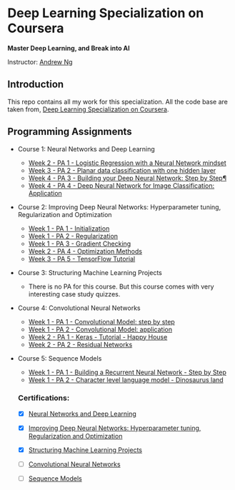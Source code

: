# Deep Learning Specialization on Coursera

**Master Deep Learning, and Break into AI**

Instructor: [Andrew Ng](http://www.andrewng.org/)

## Introduction

This repo contains all my work for this specialization. All the code base are taken from, [Deep Learning Specialization on Coursera](https://www.coursera.org/specializations/deep-learning).



## Programming Assignments

- Course 1: Neural Networks and Deep Learning

  - [Week 2 - PA 1 - Logistic Regression with a Neural Network mindset](https://github.com/arpitj07/Coursera-Deep-Learning-Specialisation/blob/master/Neural%20Network%20and%20Deep%20Learning/Week%202/Logistic%2BRegression%2Bwith%2Ba%2BNeural%2BNetwork%2Bmindset%2Bv5.ipynb)
  - [Week 3 - PA 2 - Planar data classification with one hidden layer](https://github.com/arpitj07/Coursera-Deep-Learning-Specialisation/blob/master/Neural%20Network%20and%20Deep%20Learning/Week%203/Planar%20data%20classification%20with%20one%20hidden%20layer%20v5.ipynb)
  - [Week 4 - PA 3 - Building your Deep Neural Network: Step by Step¶](https://github.com/arpitj07/Coursera-Deep-Learning-Specialisation/blob/master/Neural%20Network%20and%20Deep%20Learning/Week%204/Building%2Byour%2BDeep%2BNeural%2BNetwork%2B-%2BStep%2Bby%2BStep%2Bv8.ipynb)
  - [Week 4 - PA 4 - Deep Neural Network for Image Classification: Application](https://github.com/arpitj07/Coursera-Deep-Learning-Specialisation/blob/master/Neural%20Network%20and%20Deep%20Learning/Week%204/Deep%20Neural%20Network-Application%20v8.ipynb)

- Course 2: Improving Deep Neural Networks: Hyperparameter tuning, Regularization and Optimization

  - [Week 1 - PA 1 - Initialization](https://github.com/arpitj07/Coursera-Deep-Learning-Specialisation/blob/master/Improving%20Deep%20Neural%20Networks-%20Hyperparameter%20tuning-%20Regularization%20and%20Optimization/WEEK%202/Initialization.ipynb)
  - [Week 1 - PA 2 - Regularization](https://github.com/arpitj07/Coursera-Deep-Learning-Specialisation/blob/master/Improving%20Deep%20Neural%20Networks-%20Hyperparameter%20tuning-%20Regularization%20and%20Optimization/WEEK%202/Regularization%2B-%2Bv2.ipynb)
  - [Week 1 - PA 3 - Gradient Checking](https://github.com/arpitj07/Coursera-Deep-Learning-Specialisation/blob/master/Improving%20Deep%20Neural%20Networks-%20Hyperparameter%20tuning-%20Regularization%20and%20Optimization/WEEK%202/Gradient%2BChecking%2Bv1.ipynb)
  - [Week 2 - PA 4 - Optimization Methods](https://github.com/arpitj07/Coursera-Deep-Learning-Specialisation/blob/master/Improving%20Deep%20Neural%20Networks-%20Hyperparameter%20tuning-%20Regularization%20and%20Optimization/WEEK%202/Optimization%2Bmethods.ipynb)
  - [Week 3 - PA 5 - TensorFlow Tutorial](https://github.com/arpitj07/Coursera-Deep-Learning-Specialisation/blob/master/Improving%20Deep%20Neural%20Networks-%20Hyperparameter%20tuning-%20Regularization%20and%20Optimization/WEEK%202/Tensorflow%2BTutorial.ipynb)

- Course 3: Structuring Machine Learning Projects

  - There is no PA for this course. But this course comes with very interesting case study quizzes.
  
- Course 4: Convolutional Neural Networks

  - [Week 1 - PA 1 - Convolutional Model: step by step](https://github.com/arpitj07/Coursera-Deep-Learning-Specialisation/blob/master/Convolutional%20Neural%20Network/Convolution_model_Step_byStep.ipynb)
  - [Week 1 - PA 2 - Convolutional Model: application]()
  - [Week 2 - PA 1 - Keras - Tutorial - Happy House]()
  - [Week 2 - PA 2 - Residual Networks]()
  
- Course 5: Sequence Models

  - [Week 1 - PA 1 - Building a Recurrent Neural Network - Step by Step]()
  - [Week 1 - PA 2 - Character level language model - Dinosaurus land]()
  
  
  
  ### Certifications:
  - [x] [Neural Networks and Deep Learning](https://www.coursera.org/account/accomplishments/certificate/FPS5XV275RPP)
  - [x] [Improving Deep Neural Networks: Hyperparameter tuning, Regularization and Optimization](https://www.coursera.org/account/accomplishments/certificate/78HUMUW5WCBD)
  - [x] [Structuring Machine Learning Projects]()
  - [ ] [Convolutional Neural Networks]() 
  - [ ] [Sequence Models]()
  
  
  
